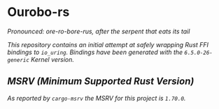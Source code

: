 # Ourobo-rs

<i>Pronounced: ore-ro-bore-rus, after the serpent that eats its tail<i>

This repository contains an initial attempt at safely wrapping Rust FFI bindings to `io_uring`. Bindings have been generated with the `6.5.0-26-generic` Kernel version.

## MSRV (Minimum Supported Rust Version)
As reported by `cargo-msrv` the MSRV for this project is `1.70.0`.

